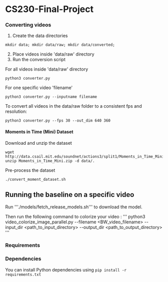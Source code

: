 # CS230-Final-Project

### Converting videos

1. Create the data directories
```
mkdir data; mkdir data/raw; mkdir data/converted;
```
2. Place videos inside 'data/raw' directory
3. Run the conversion script

For all videos inside 'data/raw' directory
```
python3 converter.py
```

For one specific video 'filename'
```
python3 converter.py --inputname filename
```

To convert all videos in the data/raw folder to a consistent fps and resolution:
```
python3 converter.py --fps 30 --out_dim 640 360
```

#### Moments in Time (Mini) Dataset
Download and unzip the dataset
```
wget http://data.csail.mit.edu/soundnet/actions3/split1/Moments_in_Time_Mini.zip
unzip Moments_in_Time_Mini.zip -d data/.
```
Pre-process the dataset
```
./convert_moment_dataset.sh
```

## Running the baseline on a specific video
Run '''./models/fetch_release_models.sh''' to download the model.

Then run the following command to colorize your video :
'''
python3 video_colorize_image_parallel.py --filename <BW_video_filename> --input_dir <path_to_input_directory> --output_dir <path_to_output_directory>
'''

### Requirements

### Dependencies

You can install Python dependencies using `pip install -r requirements.txt`
